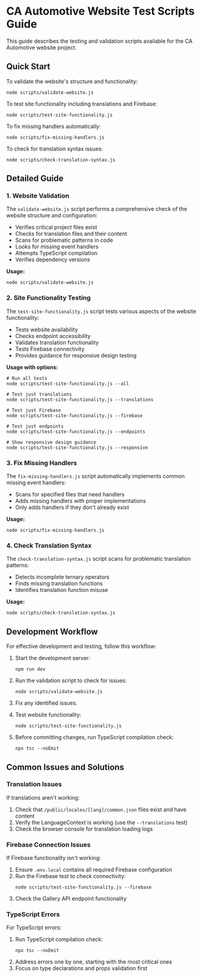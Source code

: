 # CA Automotive Website Test Scripts Guide

This guide describes the testing and validation scripts available for the CA Automotive website project.

## Quick Start

To validate the website's structure and functionality:

```
node scripts/validate-website.js
```

To test site functionality including translations and Firebase:

```
node scripts/test-site-functionality.js
```

To fix missing handlers automatically:

```
node scripts/fix-missing-handlers.js
```

To check for translation syntax issues:

```
node scripts/check-translation-syntax.js
```

## Detailed Guide

### 1. Website Validation

The `validate-website.js` script performs a comprehensive check of the website structure and configuration:

- Verifies critical project files exist
- Checks for translation files and their content
- Scans for problematic patterns in code
- Looks for missing event handlers
- Attempts TypeScript compilation
- Verifies dependency versions

**Usage:**
```
node scripts/validate-website.js
```

### 2. Site Functionality Testing

The `test-site-functionality.js` script tests various aspects of the website functionality:

- Tests website availability
- Checks endpoint accessibility
- Validates translation functionality
- Tests Firebase connectivity
- Provides guidance for responsive design testing

**Usage with options:**
```
# Run all tests
node scripts/test-site-functionality.js --all

# Test just translations
node scripts/test-site-functionality.js --translations

# Test just Firebase
node scripts/test-site-functionality.js --firebase

# Test just endpoints
node scripts/test-site-functionality.js --endpoints

# Show responsive design guidance
node scripts/test-site-functionality.js --responsive
```

### 3. Fix Missing Handlers

The `fix-missing-handlers.js` script automatically implements common missing event handlers:

- Scans for specified files that need handlers
- Adds missing handlers with proper implementations
- Only adds handlers if they don't already exist

**Usage:**
```
node scripts/fix-missing-handlers.js
```

### 4. Check Translation Syntax

The `check-translation-syntax.js` script scans for problematic translation patterns:

- Detects incomplete ternary operators
- Finds missing translation functions
- Identifies translation function misuse

**Usage:**
```
node scripts/check-translation-syntax.js
```

## Development Workflow

For effective development and testing, follow this workflow:

1. Start the development server:
   ```
   npm run dev
   ```

2. Run the validation script to check for issues:
   ```
   node scripts/validate-website.js
   ```

3. Fix any identified issues.

4. Test website functionality:
   ```
   node scripts/test-site-functionality.js
   ```

5. Before committing changes, run TypeScript compilation check:
   ```
   npx tsc --noEmit
   ```

## Common Issues and Solutions

### Translation Issues

If translations aren't working:

1. Check that `/public/locales/[lang]/common.json` files exist and have content
2. Verify the LanguageContext is working (use the `--translations` test)
3. Check the browser console for translation loading logs

### Firebase Connection Issues

If Firebase functionality isn't working:

1. Ensure `.env.local` contains all required Firebase configuration
2. Run the Firebase test to check connectivity:
   ```
   node scripts/test-site-functionality.js --firebase
   ```
3. Check the Gallery API endpoint functionality

### TypeScript Errors

For TypeScript errors:

1. Run TypeScript compilation check:
   ```
   npx tsc --noEmit
   ```
2. Address errors one by one, starting with the most critical ones
3. Focus on type declarations and props validation first 